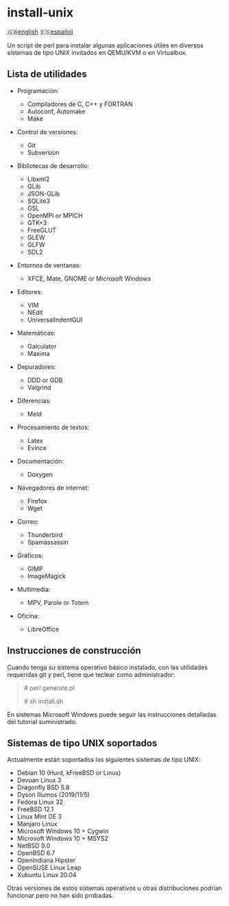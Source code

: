 install-unix
============

:gb:[english](README.md) :es:[español](README.es.md)

Un script de perl para instalar algunas aplicaciones útiles en diversos sistemas
de tipo UNIX invitados en QEMU/KVM o en Virtualbox.

Lista de utilidades
-------------------

* Programación:
  * Compiladores de C, C++ y FORTRAN
  * Autoconf, Automake
  * Make  

* Control de versiones:
  * Git
  * Subversion

* Bibliotecas de desarrollo:
  * Libxml2
  * GLib
  * JSON-GLib
  * SQLite3
  * GSL
  * OpenMPI or MPICH
  * GTK+3
  * FreeGLUT
  * GLEW
  * GLFW
  * SDL2

* Entornos de ventanas:
  * XFCE, Mate, GNOME or Microsoft Windows

* Editores:
  * VIM
  * NEdit
  * UniversalIndentGUI

* Matemáticas:
  * Galculator
  * Maxima

* Depuradores:
  * DDD or GDB
  * Valgrind

* Diferencias:
  * Meld

* Procesamiento de textos:
  * Latex
  * Evince

* Documentación:
  * Doxygen

* Navegadores de internet:
  * Firefox
  * Wget

* Correo:
  * Thunderbird
  * Spamassassin

* Gráficos:
  * GIMP
  * ImageMagick

* Multimedia:
  * MPV, Parole or Totem

* Oficina:
  * LibreOffice

Instrucciones de construcción
-----------------------------

Cuando tenga su sistema operativo básico instalado, con las utilidades 
requeridas git y perl, tiene que teclear como administrador:

> \# perl generate.pl
>
> \# sh install.sh

En sistemas Microsoft Windows puede seguir las instrucciones detalladas del
tutorial suministrado.

Sistemas de tipo UNIX soportados
--------------------------------

Actualmente están soportados los siguientes sistemas de tipo UNIX:

* Debian 10 (Hurd, kFreeBSD or Linux) 
* Devuan Linux 3
* Dragonfly BSD 5.8
* Dyson Illumos (2019/11/5)
* Fedora Linux 32
* FreeBSD 12.1
* Linux Mint DE 3
* Manjaro Linux
* Microsoft Windows 10 + Cygwin
* Microsoft Windows 10 + MSYS2
* NetBSD 9.0
* OpenBSD 6.7
* OpenIndiana Hipster
* OpenSUSE Linux Leap
* Xubuntu Linux 20.04

Otras versiones de estos sistemas operativos u otras distribuciones podrían
funcionar pero no han sido probadas.
